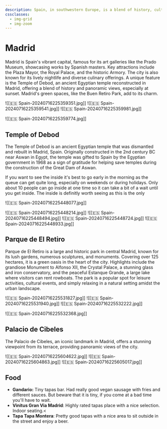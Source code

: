 ```yaml
---
description: Spain, in southwestern Europe, is a blend of history, culture, and vibrant lifestyle. Known for Gaudí's architecture, Andalusian flamenco, tapas, and lively festivals.
cssclasses:
  - img-grid
  - img-zoom
---
```

# Madrid

Madrid is Spain's vibrant capital, famous for its art galleries like the Prado Museum, showcasing works by Spanish masters. Key attractions include the Plaza Mayor, the Royal Palace, and the historic Armory. The city is also known for its lively nightlife and diverse culinary offerings. A unique feature is the Temple of Debod, an ancient Egyptian temple reconstructed in Madrid, offering a blend of history and panoramic views, especially at sunset. Madrid's green spaces, like the Buen Retiro Park, add to its charm.

![[🇪🇸 Spain-20240716225359351.jpg]]
![[🇪🇸 Spain-20240716225359541.jpg]]
![[🇪🇸 Spain-20240716225359981.jpg]]

![[🇪🇸 Spain-20240716225359774.jpg]]

## Temple of Debod

The Temple of Debod is an ancient Egyptian temple that was dismantled and rebuilt in Madrid, Spain. Originally constructed in the 2nd century BC near Aswan in Egypt, the temple was gifted to Spain by the Egyptian government in 1968 as a sign of gratitude for helping save temples during the construction of the Great Dam of Aswan.

If you want to see the inside it's best to go early in the morning as the queue can get quite long, especially on weekends or during holidays. Only about 10 people can go inside at one time so it can take a bit of a wait until you get inside. The inside is definitly worth seeing as this is the only&#x20;

![[🇪🇸 Spain-20240716225448077.jpg]]

![[🇪🇸 Spain-20240716225448214.jpg]]
![[🇪🇸 Spain-20240716225448494.jpg]]
![[🇪🇸 Spain-20240716225448724.jpg]]
![[🇪🇸 Spain-20240716225448933.jpg]]

## Parque de El Retiro

Parque de El Retiro is a large and historic park in central Madrid, known for its lush gardens, numerous sculptures, and monuments. Covering over 125 hectares, it is a green oasis in the heart of the city. Highlights include the grandiose Monument to Alfonso XII, the Crystal Palace, a stunning glass and iron conservatory, and the peaceful Estanque Grande, a large lake where visitors can rent rowboats. The park is a popular spot for leisure activities, cultural events, and simply relaxing in a natural setting amidst the urban landscape.

![[🇪🇸 Spain-20240716225531827.jpg]]
![[🇪🇸 Spain-20240716225531940.jpg]]
![[🇪🇸 Spain-20240716225532222.jpg]]

![[🇪🇸 Spain-20240716225532368.jpg]]

## Palacio de Cibeles

The Palacio de Cibeles, an iconic landmark in Madrid, offers a stunning viewpoint from its terrace, providing panoramic views of the city.

![[🇪🇸 Spain-20240716225604622.jpg]]
![[🇪🇸 Spain-20240716225604863.jpg]]
![[🇪🇸 Spain-20240716225605017.jpg]]

## Food

* **Gandario:** Tiny tapas bar. Had really good vegan sausage with fries and different sauces. But beware that it is tiny, if you come at a bad time you'll have to wait.
* **Vinitus Gran Via Madrid**: Highly rated tapas place with a nice selection. Indoor seating.<
* **Tapa Tapa Montera**: Pretty good tapas with a nice area to sit outside in the street and enjoy a beer.
